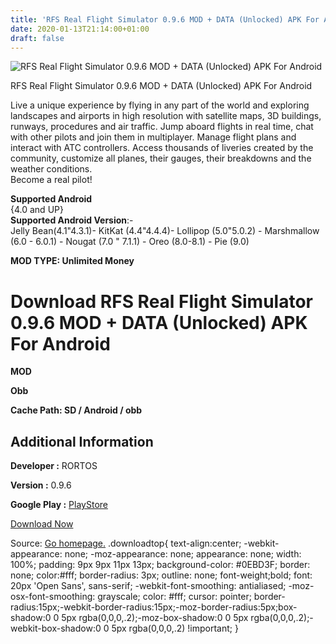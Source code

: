 ```yaml
---
title: 'RFS Real Flight Simulator 0.9.6 MOD + DATA (Unlocked) APK For Android'
date: 2020-01-13T21:14:00+01:00
draft: false
---
```


![RFS Real Flight Simulator 0.9.6 MOD + DATA (Unlocked) APK For Android](https://i0.wp.com/apkhome.net/wp-content/uploads/2020/01/RFS-Real-Flight-Simulator-0.9.6-MOD-DATA-Unlocked.png "RFS Real Flight Simulator 0.9.6 MOD + DATA (Unlocked) APK For Android")

  

RFS Real Flight Simulator 0.9.6 MOD + DATA (Unlocked) APK For Android

Live a unique experience by flying in any part of the world and exploring landscapes and airports in high resolution with satellite maps, 3D buildings, runways, procedures and air traffic. Jump aboard flights in real time, chat with other pilots and join them in multiplayer. Manage flight plans and interact with ATC controllers. Access thousands of liveries created by the community, customize all planes, their gauges, their breakdowns and the weather conditions.  
Become a real pilot!

**Supported Android**  
{4.0 and UP}  
**Supported Android Version**:-  
Jelly Bean(4.1"4.3.1)- KitKat (4.4"4.4.4)- Lollipop (5.0"5.0.2) - Marshmallow (6.0 - 6.0.1) - Nougat (7.0 " 7.1.1) - Oreo (8.0-8.1) - Pie (9.0)

**MOD TYPE: Unlimited Money**

Download RFS Real Flight Simulator 0.9.6 MOD + DATA (Unlocked) APK For Android
==============================================================================

**MOD**

**Obb**

**Cache Path: SD / Android / obb**

Additional Information
----------------------

**Developer :** RORTOS

**Version :** 0.9.6

**Google Play :** [PlayStore](https://play.google.com/store/apps/details?id=it.rortos.realflightsimulator)

  

[Download Now](https://store4app.co/post/rfs-real-flight-simulator-0-9-6-mod-data-unlocked-apk-for-android_1578943429)

  
Source: [Go homepage.](https://store4app.co/post/rfs-real-flight-simulator-0-9-6-mod-data-unlocked-apk-for-android_1578943429) .downloadtop{ text-align:center; -webkit-appearance: none; -moz-appearance: none; appearance: none; width: 100%; padding: 9px 9px 11px 13px; background-color: #0EBD3F; border: none; color:#fff; border-radius: 3px; outline: none; font-weight;bold; font: 20px 'Open Sans', sans-serif; -webkit-font-smoothing: antialiased; -moz-osx-font-smoothing: grayscale; color: #fff; cursor: pointer; border-radius:15px;-webkit-border-radius:15px;-moz-border-radius:5px;box-shadow:0 0 5px rgba(0,0,0,.2);-moz-box-shadow:0 0 5px rgba(0,0,0,.2);-webkit-box-shadow:0 0 5px rgba(0,0,0,.2) !important; }